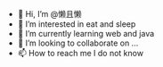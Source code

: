 - 👋 Hi, I’m @懒且懒
- 👀 I’m interested in eat and sleep
- 🌱 I’m currently learning web and java
- 💞️ I’m looking to collaborate on ...
- 📫 How to reach me I do not know

<!---
1747450726/1747450726 is a ✨ special ✨ repository because its `README.md` (this file) appears on your GitHub profile.
You can click the Preview link to take a look at your changes.
--->

